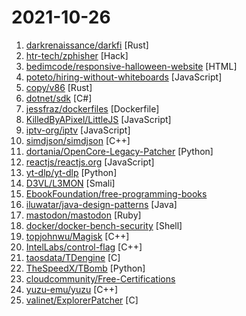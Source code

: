 # 2021-10-26

1. [darkrenaissance/darkfi](https://github.com/darkrenaissance/darkfi "Anonymous. Uncensored. Sovereign.") [Rust]
2. [htr-tech/zphisher](https://github.com/htr-tech/zphisher "An automated phishing tool with 30+ templates. This Tool is made for educational purpose only ! Author will not be responsible for any misuse of this toolkit !") [Hack]
3. [bedimcode/responsive-halloween-website](https://github.com/bedimcode/responsive-halloween-website "Responsive Halloween Website Design Using HTML CSS & JavaScript") [HTML]
4. [poteto/hiring-without-whiteboards](https://github.com/poteto/hiring-without-whiteboards "⭐️ Companies that don't have a broken hiring process") [JavaScript]
5. [copy/v86](https://github.com/copy/v86 "x86 virtualization in your browser, recompiling x86 to wasm on the fly") [Rust]
6. [dotnet/sdk](https://github.com/dotnet/sdk "Core functionality needed to create .NET Core projects, that is shared between Visual Studio and CLI") [C#]
7. [jessfraz/dockerfiles](https://github.com/jessfraz/dockerfiles "Various Dockerfiles I use on the desktop and on servers.") [Dockerfile]
8. [KilledByAPixel/LittleJS](https://github.com/KilledByAPixel/LittleJS "The Tiny JavaScript Game Engine That Can! 🚂") [JavaScript]
9. [iptv-org/iptv](https://github.com/iptv-org/iptv "Collection of publicly available IPTV channels from all over the world") [JavaScript]
10. [simdjson/simdjson](https://github.com/simdjson/simdjson "Parsing gigabytes of JSON per second") [C++]
11. [dortania/OpenCore-Legacy-Patcher](https://github.com/dortania/OpenCore-Legacy-Patcher "Experience macOS just like before") [Python]
12. [reactjs/reactjs.org](https://github.com/reactjs/reactjs.org "The React documentation website") [JavaScript]
13. [yt-dlp/yt-dlp](https://github.com/yt-dlp/yt-dlp "A youtube-dl fork with additional features and fixes") [Python]
14. [D3VL/L3MON](https://github.com/D3VL/L3MON "L3MON - Remote Android Managment Suite") [Smali]
15. [EbookFoundation/free-programming-books](https://github.com/EbookFoundation/free-programming-books "📚 Freely available programming books") 
16. [iluwatar/java-design-patterns](https://github.com/iluwatar/java-design-patterns "Design patterns implemented in Java") [Java]
17. [mastodon/mastodon](https://github.com/mastodon/mastodon "Your self-hosted, globally interconnected microblogging community") [Ruby]
18. [docker/docker-bench-security](https://github.com/docker/docker-bench-security "The Docker Bench for Security is a script that checks for dozens of common best-practices around deploying Docker containers in production.") [Shell]
19. [topjohnwu/Magisk](https://github.com/topjohnwu/Magisk "The Magic Mask for Android") [C++]
20. [IntelLabs/control-flag](https://github.com/IntelLabs/control-flag "A system to flag anomalous source code expressions by learning typical expressions from training data") [C++]
21. [taosdata/TDengine](https://github.com/taosdata/TDengine "An open-source big data platform designed and optimized for the Internet of Things (IoT).") [C]
22. [TheSpeedX/TBomb](https://github.com/TheSpeedX/TBomb "This is a SMS And Call Bomber For Linux And Termux") [Python]
23. [cloudcommunity/Free-Certifications](https://github.com/cloudcommunity/Free-Certifications "Curated list of free courses & certifications") 
24. [yuzu-emu/yuzu](https://github.com/yuzu-emu/yuzu "Nintendo Switch Emulator") [C++]
25. [valinet/ExplorerPatcher](https://github.com/valinet/ExplorerPatcher "This project aims to bring back a productive working environment on Windows 11") [C]
